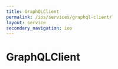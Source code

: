 ```yaml
---
title: GraphQLClient
permalink: /ios/services/graphql-client/
layout: service
secondary_navigation: ios
---
```


# GraphQLClient
